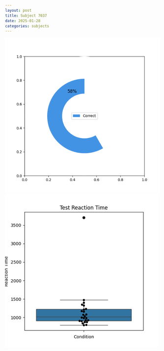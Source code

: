 ```yaml
---
layout: post
title: Subject 7037
date: 2025-01-28
categories: subjects
---
```


![](data/7037/run-11/7037_FN_acc_test.png)
![](data/7037/run-11/7037_FN_rt.png)

